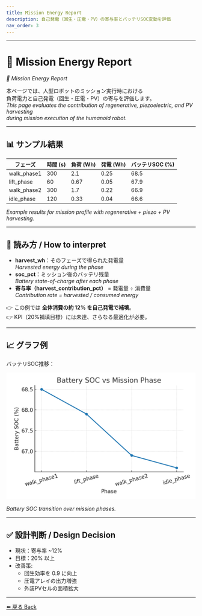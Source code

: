 ```yaml
---
title: Mission Energy Report
description: 自己発電（回生・圧電・PV）の寄与率とバッテリSOC変動を評価
nav_order: 3
---
```


---

# 🔋 Mission Energy Report
*🔋 Mission Energy Report*

本ページでは、人型ロボットのミッション実行時における  
負荷電力と自己発電（回生・圧電・PV）の寄与を評価します。  
*This page evaluates the contribution of regenerative, piezoelectric, and PV harvesting  
during mission execution of the humanoid robot.*

---

## 📊 サンプル結果

| フェーズ       | 時間 (s) | 負荷 (Wh) | 発電 (Wh) | バッテリSOC (%) |
|---------------|----------|-----------|-----------|----------------|
| walk_phase1   | 300      | 2.1       | 0.25      | 68.5           |
| lift_phase    | 60       | 0.67      | 0.05      | 67.9           |
| walk_phase2   | 300      | 1.7       | 0.22      | 66.9           |
| idle_phase    | 120      | 0.33      | 0.04      | 66.6           |

*Example results for mission profile with regenerative + piezo + PV harvesting.*

---

## 🔎 読み方 / How to interpret
- **harvest_wh**：そのフェーズで得られた発電量  
  *Harvested energy during the phase*  
- **soc_pct**：ミッション後のバッテリ残量  
  *Battery state-of-charge after each phase*  
- **寄与率（harvest_contribution_pct）** = 発電量 ÷ 消費量  
  *Contribution rate = harvested / consumed energy*  

👉 この例では **全体消費の約 12% を自己発電で補填**。  
👉 KPI（20%補填目標）には未達、さらなる最適化が必要。  

---

## 📈 グラフ例

バッテリSOC推移：

![SOC vs Phase](../systemdk/reports/mission_energy/soc_vs_phase.png)

*Battery SOC transition over mission phases.*

---

## ✅ 設計判断 / Design Decision
- 現状：寄与率 ~12%  
- 目標：20% 以上  
- 改善策:  
  - 回生効率を 0.9 に向上  
  - 圧電アレイの出力増強  
  - 外装PVセルの面積拡大  

---

[⬅️ 戻る Back](../)
